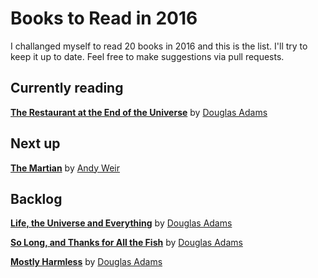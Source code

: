 # Books to Read in 2016

I challanged myself to read 20 books in 2016 and this is the list. I'll try to keep it up to date. Feel free to make suggestions via pull requests.

## Currently reading

**[The Restaurant at the End of the Universe](https://www.goodreads.com/book/show/8695.The_Restaurant_at_the_End_of_the_Universe)** by [Douglas Adams](https://www.goodreads.com/author/show/4.Douglas_Adams)

## Next up

**[The Martian](https://www.goodreads.com/book/show/18007564-the-martian)** by [Andy Weir](https://www.goodreads.com/author/show/6540057.Andy_Weir)

## Backlog

**[Life, the Universe and Everything](https://www.goodreads.com/book/show/8694.Life_the_Universe_and_Everything)** by [Douglas Adams](https://www.goodreads.com/author/show/4.Douglas_Adams)

**[So Long, and Thanks for All the Fish](https://www.goodreads.com/book/show/8698.So_Long_and_Thanks_for_All_the_Fish)** by [Douglas Adams](https://www.goodreads.com/author/show/4.Douglas_Adams)

**[Mostly Harmless](https://www.goodreads.com/book/show/360.Mostly_Harmless)** by [Douglas Adams](https://www.goodreads.com/author/show/4.Douglas_Adams)